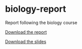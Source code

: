 # biology-report
Report following the biology course

[Download the report](https://github.com/florian6973/biology-report/releases/download/latest/main.pdf)

[Download the slides](https://github.com/florian6973/biology-report/releases/download/latest/main_slides.pdf)
